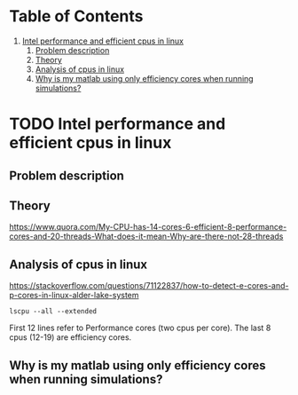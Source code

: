 
# Table of Contents

1.  [Intel performance and efficient cpus in linux](#org3290bb3)
    1.  [Problem description](#org8efbf39)
    2.  [Theory](#org2de7781)
    3.  [Analysis of cpus in linux](#orga62472a)
    4.  [Why is my matlab using only efficiency cores when running simulations?](#orgfc39a9a)



<a id="org3290bb3"></a>

# TODO Intel performance and efficient cpus in linux


<a id="org8efbf39"></a>

## Problem description


<a id="org2de7781"></a>

## Theory

<https://www.quora.com/My-CPU-has-14-cores-6-efficient-8-performance-cores-and-20-threads-What-does-it-mean-Why-are-there-not-28-threads>


<a id="orga62472a"></a>

## Analysis of cpus in linux

<https://stackoverflow.com/questions/71122837/how-to-detect-e-cores-and-p-cores-in-linux-alder-lake-system>

    lscpu --all --extended

First 12 lines refer to Performance cores  (two cpus per core).
The last 8 cpus (12-19) are efficiency cores.


<a id="orgfc39a9a"></a>

## Why is my matlab using only efficiency cores when running simulations?

